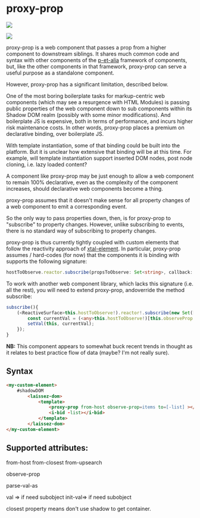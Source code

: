 # proxy-prop

<a href="https://nodei.co/npm/proxy-prop/"><img src="https://nodei.co/npm/proxy-prop.png"></a>

<img src="https://badgen.net/bundlephobia/minzip/proxy-prop">

proxy-prop is a web component that passes a prop from a higher component to downstream siblings.  It shares much common code and syntax with other components of the [p-et-alia](https://github.com/bahrus/p-et-alia) framework of components, but, like the other components in that framework, proxy-prop can serve a useful purpose as a standalone component.  

However, proxy-prop has a significant limitation, described below.

One of the most boring boilerplate tasks for markup-centric web components (which may see a resurgence with HTML Modules) is passing public properties of the web component down to sub components within its Shadow DOM realm (possibly with some minor modifications).  And boilerplate JS is expensive, both in terms of performance, and incurs higher risk maintenance costs.  In other words, proxy-prop places a premium on declarative binding, over boilerplate JS.

With template instantiation, some of that binding could be built into the platform.  But it is unclear how extensive that binding will be at this time.  For example, will template instantiation support inserted DOM nodes, post node cloning, i.e. lazy loaded content?

A component like proxy-prop may be just enough to allow a web component to remain 100% declarative, even as the complexity of the component increases, should declarative web components become a thing.

proxy-prop assumes that it doesn't make sense for all property changes of a web component to emit a corresponding event.

So the only way to pass properties down, then, is for proxy-prop to "subscribe" to property changes.  However, unlike subscribing to events, there is no standard way of subscribing to property changes.

proxy-prop is thus currently tightly coupled with custom elements that follow the reactivity approach of [xtal-element](https://github.com/bahrus/xtal-element).  In particular, proxy-prop assumes / hard-codes (for now) that the components it is binding with supports the following signature:

```TypeScript
hostToObserve.reactor.subscribe(propsToObserve: Set<string>, callback: (reactor: any) => void));
```

To work with another web component library, which lacks this signature (i.e. all the rest), you will need to extend proxy-prop, andoverride the method subscribe:

```TypeScript
subscribe(){
    (<ReactiveSurface>this.hostToObserve!).reactor!.subscribe(new Set([this.observeProp!]), rs => {
        const currentVal = (<any>this.hostToObserve!)[this.observeProp!];
        setVal(this, currentVal);
    });
}
```

**NB:**  This component appears to somewhat buck recent trends in thought as it relates to best practice flow of data (maybe?  I'm not really sure).  

## Syntax

```html
<my-custom-element>
    #shadowDOM
        <laissez-dom>
            <template>
                <proxy-prop from-host observe-prop=items to=[-list] ></proxy-prop>
                <i-bid -list></i-bid>
            </template>
        </laissez-dom>
</my-custom-element>
```



## Supported attributes:

from-host
from-closest
from-upsearch

observe-prop

parse-val-as

val => if need subobject
init-val=> if need subobject

closest property means don't use shadow to get container.